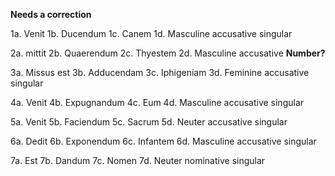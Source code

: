 **Needs a correction**

1a. Venit
1b. Ducendum
1c. Canem
1d. Masculine accusative singular

2a. mittit
2b. Quaerendum
2c. Thyestem
2d. Masculine accusative **Number?**

3a. Missus est
3b. Adducendam
3c. Iphigeniam
3d. Feminine accusative singular

4a. Venit
4b. Expugnandum
4c. Eum
4d. Masculine accusative singular

5a. Venit
5b. Faciendum
5c. Sacrum
5d. Neuter accusative singular

6a. Dedit
6b. Exponendum
6c. Infantem
6d. Masculine accusative singular

7a. Est
7b. Dandum
7c. Nomen
7d. Neuter nominative singular
